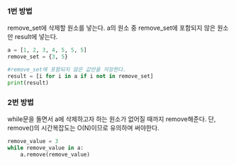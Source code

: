 ### 1번 방법

remove_set에 삭제할 원소를 넣는다.
a의 원소 중 remove_set에 포함되지 않은 원소만 result에 넣는다.

```python
a = [1, 2, 3, 4, 5, 5, 5]
remove_set = {3, 5}

#remove_set에 포함되지 않은 값만을 저장한다.
result = [i for i in a if i not in remove_set]
print(result)
```

### 2번 방법

while문을 돌면서 a에 삭제하고자 하는 원소가 없어질 때까지 remove해준다.
단, remove()의 시간복잡도는 O(N)이므로 유의하며 써야한다.

```python
remove_value = 3
while remove_value in a:
    a.remove(remove_value)
```
